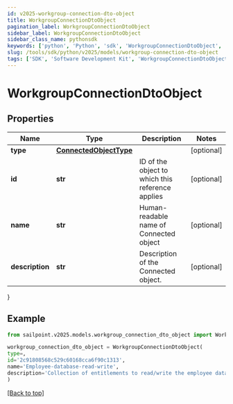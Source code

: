 ```yaml
---
id: v2025-workgroup-connection-dto-object
title: WorkgroupConnectionDtoObject
pagination_label: WorkgroupConnectionDtoObject
sidebar_label: WorkgroupConnectionDtoObject
sidebar_class_name: pythonsdk
keywords: ['python', 'Python', 'sdk', 'WorkgroupConnectionDtoObject', 'V2025WorkgroupConnectionDtoObject'] 
slug: /tools/sdk/python/v2025/models/workgroup-connection-dto-object
tags: ['SDK', 'Software Development Kit', 'WorkgroupConnectionDtoObject', 'V2025WorkgroupConnectionDtoObject']
---
```


# WorkgroupConnectionDtoObject


## Properties

Name | Type | Description | Notes
------------ | ------------- | ------------- | -------------
**type** | [**ConnectedObjectType**](connected-object-type) |  | [optional] 
**id** | **str** | ID of the object to which this reference applies | [optional] 
**name** | **str** | Human-readable name of Connected object | [optional] 
**description** | **str** | Description of the Connected object. | [optional] 
}

## Example

```python
from sailpoint.v2025.models.workgroup_connection_dto_object import WorkgroupConnectionDtoObject

workgroup_connection_dto_object = WorkgroupConnectionDtoObject(
type=,
id='2c91808568c529c60168cca6f90c1313',
name='Employee-database-read-write',
description='Collection of entitlements to read/write the employee database.'
)

```
[[Back to top]](#) 

